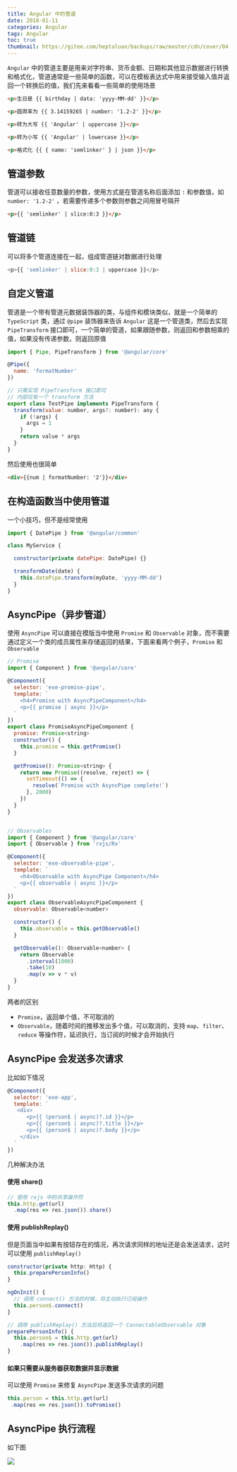 ```yaml
---
title: Angular 中的管道
date: 2018-01-11
categories: Angular
tags: Angular
toc: true
thumbnail: https://gitee.com/heptaluan/backups/raw/master/cdn/cover/04.jpg
---
```


`Angular` 中的管道主要是用来对字符串、货币金额、日期和其他显示数据进行转换和格式化，管道通常是一些简单的函数，可以在模板表达式中用来接受输入值并返回一个转换后的值，我们先来看看一些简单的使用场景

<!--more-->

```html
<p>生日是 {{ birthday | data: 'yyyy-MM-dd' }}</p>

<p>圆周率为 {{ 3.14159265 | number: '1.2-2' }}</p>

<p>转为大写 {{ 'Angular' | uppercase }}</p>

<p>转为小写 {{ 'Angular' | lowercase }}</p>

<p>格式化 {{ { name: 'semlinker' } | json }}</p>
```


## 管道参数

管道可以接收任意数量的参数，使用方式是在管道名称后面添加 `:` 和参数值，如 `number: '1.2-2'` ，若需要传递多个参数则参数之间用冒号隔开


```html
<p>{{ 'semlinker' | slice:0:3 }}</p>
```




## 管道链

可以将多个管道连接在一起，组成管道链对数据进行处理

```js
<p>{{ 'semlinker' | slice:0:3 | uppercase }}</p>
```




## 自定义管道

管道是一个带有管道元数据装饰器的类，与组件和模块类似，就是一个简单的 `TypeScript` 类，通过 `@pipe` 装饰器来告诉 `Angular` 这是一个管道类，然后去实现 `PipeTransform` 接口即可，一个简单的管道，如果跟随参数，则返回和参数相乘的值，如果没有传递参数，则返回原值

```js
import { Pipe, PipeTransform } from '@angular/core'

@Pipe({
  name: 'formatNumber'
})

// 只需实现 PipeTransform 接口即可
// 内部仅有一个 transform 方法
export class TestPipe implements PipeTransform {
  transform(value: number, args?: number): any {
    if (!args) {
      args = 1
    }
    return value * args
  }
}
```

然后使用也很简单

```html
<div>{{num | formatNumber: '2'}}</div>
```


## 在构造函数当中使用管道

一个小技巧，但不是经常使用

```js
import { DatePipe } from '@angular/common'

class MyService {

  constructor(private datePipe: DatePipe) {}

  transformDate(date) {
    this.datePipe.transform(myDate, 'yyyy-MM-dd')
  }
}
```





## AsyncPipe（异步管道）

使用 `AsyncPipe` 可以直接在模版当中使用 `Promise` 和 `Observable` 对象，而不需要通过定义一个类的成员属性来存储返回的结果，下面来看两个例子，`Promise` 和 `Observable`

```js
// Promise
import { Component } from '@angular/core'

@Component({
  selector: 'exe-promise-pipe',
  template: `
    <h4>Promise with AsyncPipeComponent</h4>
    <p>{{ promise | async }}</p>
  `
})
export class PromiseAsyncPipeComponent {
  promise: Promise<string>
  constructor() {
    this.promise = this.getPromise()
  }

  getPromise(): Promise<string> {
    return new Promise((resolve, reject) => {
      setTimeout(() => {
        resolve(`Promise with AsyncPipe complete!`)
      }, 2000)
    })
  }
}


// Observables
import { Component } from '@angular/core'
import { Observable } from 'rxjs/Rx'

@Component({
  selector: 'exe-observable-pipe',
  template: `
    <h4>Observable with AsyncPipe Component</h4>
    <p>{{ observable | async }}</p>
  `
})
export class ObservableAsyncPipeComponent {
  observable: Observable<number>

  constructor() {
    this.observable = this.getObservable()
  }

  getObservable(): Observable<number> {
    return Observable
      .interval(1000)
      .take(10)
      .map(v => v * v)
  }
}
```

两者的区别

* `Promise`，返回单个值，不可取消的
* `Observable`，随着时间的推移发出多个值，可以取消的，支持 `map`、`filter`、`reduce` 等操作符，延迟执行，当订阅的时候才会开始执行





## AsyncPipe 会发送多次请求

比如如下情况

```js
@Component({
  selector: 'exe-app',
  template: `
   <div>
      <p>{{ (person$ | async)?.id }}</p>
      <p>{{ (person$ | async)?.title }}</p>
      <p>{{ (person$ | async)?.body }}</p>
    </div>
  `
})
```

几种解决办法

#### 使用 share()

```js
// 使用 rxjs 中的共享操作符
this.http.get(url)
  .map(res => res.json()).share()
```


#### 使用 publishReplay()

但是页面当中如果有按钮存在的情况，再次请求同样的地址还是会发送请求，这时可以使用 `publishReplay()`

```js
constructor(private http: Http) {
  this.preparePersonInfo()
}

ngOnInit() {
  // 调用 connect() 方法的时候，将主动执行订阅操作
  this.person$.connect()
}

// 调用 publishReplay() 方法后将返回一个 ConnectableObservable 对象
preparePersonInfo() {
  this.person$ = this.http.get(url)
    .map(res => res.json()).publishReplay()
}
```


#### 如果只需要从服务器获取数据并显示数据

可以使用 `Promise` 来修复 `AsyncPipe` 发送多次请求的问题

```js
this.person = this.http.get(url)
 .map(res => res.json()).toPromise()
```



## AsyncPipe 执行流程

如下图

![](https://gitee.com/heptaluan/backups/raw/master/cdn/angular/04-01.png)
